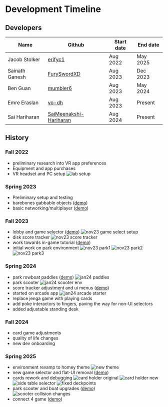 # Development Timeline

## Developers

| Name           | Github                                                              | Start date | End date |
| -------------- | ------------------------------------------------------------------- | ---------- | -------- |
| Jacob Stolker  | [erifyc1](https://github.com/erifyc1)                               | Aug 2022   | May 2025 |
| Sainath Ganesh | [FurySwordXD](https://github.com/FurySwordXD)                       | Aug 2023   | Dec 2023 |
| Ben Guan       | [mumbler6](https://github.com/mumbler6)                             | Aug 2023   | May 2024 |
| Emre Eraslan   | [vo-dh](https://github.com/vo-dh)                                   | Aug 2023   | Present  |
| Sai Hariharan  | [SaiMeenakshi-Hariharan](https://github.com/SaiMeenakshi-Hariharan) | Aug 2024   | Present  |

## History

### Fall 2022

-   preliminary research into VR app preferences
-   Equipment and app purchases
-   VR headset and PC setup
    ![lab setup](https://i.imgur.com/NGdRJcm.jpeg)

### Spring 2023

-   Preliminary setup and testing
-   barebones gabbable objects ([demo](https://www.youtube.com/watch?v=VuEmuVKoQfA))
-   basic networking/multiplayer ([demo](https://www.youtube.com/watch?v=xRUicDUixMg))

### Fall 2023

-   lobby and game selector ([demo](https://www.youtube.com/watch?v=xvRinayI1II))
    ![nov23 game select setup](https://i.imgur.com/u2AaMN2.png)
-   disk score tracker
    ![nov23 score tracker](https://i.imgur.com/VQl7TMv.png)
-   work towards in-game tutorial ([demo](https://www.youtube.com/watch?v=tU6PpK7Ytug))
-   initial work on park environment
    ![nov23 park1](https://i.imgur.com/bwvrppF.jpeg)
    ![nov23 park2](https://i.imgur.com/8RysApt.jpeg)
    ![nov23 park3](https://i.imgur.com/8RaeVtv.jpeg)

### Spring 2024

-   park rowboat paddles ([demo](https://www.youtube.com/watch?v=KGy23-pkG9U))
    ![jan24 paddles](https://i.imgur.com/l5NbECR.png)
-   park scooter
    ![jan24 scooter env](https://i.imgur.com/zREGpNq.png)
-   score tracker adjustment and ui menus ([demo](https://www.youtube.com/watch?v=cE6rEG0DcJw))
-   started on arcade app
    ![jan24 arcade starter](https://i.imgur.com/oIq9QsO.png)
-   replace jenga game with playing cards
-   add poke interactors to fingers, paving the way for non-UI selectors
-   added adjustable standing desk

### Fall 2024

-   card game adjustments
-   quality of life changes
-   new dev onboarding

### Spring 2025

-   environment revamp to homey theme
    ![new theme](https://i.imgur.com/zi1SmA9.png)
-   new game selector and flat-UI removal ([demo](https://www.youtube.com/watch?v=XriDaKRMgLI))
-   cards rework and debugging
    ![card holder original](https://i.imgur.com/0sxzKiw.png)
    ![card holder new](https://i.imgur.com/J8ve9LO.png)
    ![side table selector](https://i.imgur.com/it1vxA3.png)
    ![fixed deckpoints](https://i.imgur.com/00vnPwX.png)
-   park scooter and boat upgrades ([demo](https://www.youtube.com/watch?v=-gRF12_rl3w))  
    ![scooter collision changes](https://i.imgur.com/kHv6ygb.png)
-   connect 4 game ([demo](https://www.youtube.com/watch?v=oLKtZW_aLss))
